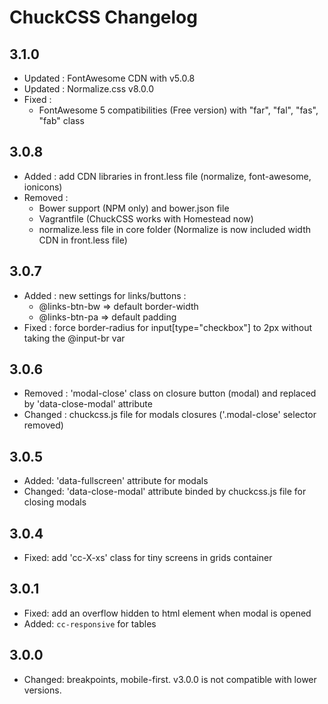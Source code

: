 # ChuckCSS Changelog

## 3.1.0
* Updated : FontAwesome CDN with v5.0.8
* Updated : Normalize.css v8.0.0
* Fixed : 
    * FontAwesome 5 compatibilities (Free version) with "far", "fal", "fas", "fab" class

## 3.0.8
* Added : add CDN libraries in front.less file (normalize, font-awesome, ionicons)
* Removed : 
	* Bower support (NPM only) and bower.json file
	* Vagrantfile (ChuckCSS works with Homestead now)
	* normalize.less file in core folder (Normalize is now included width CDN in front.less file)
	
## 3.0.7
* Added : new settings for links/buttons :
    * @links-btn-bw => default border-width
    * @links-btn-pa => default padding
* Fixed : force border-radius for input[type="checkbox"] to 2px without taking the @input-br var

## 3.0.6
* Removed : 'modal-close' class on closure button (modal) and replaced by 'data-close-modal' attribute
* Changed : chuckcss.js file for modals closures ('.modal-close' selector removed)

## 3.0.5
* Added: 'data-fullscreen' attribute for modals
* Changed: 'data-close-modal' attribute binded by chuckcss.js file for closing modals

## 3.0.4
* Fixed: add 'cc-X-xs' class for tiny screens in grids container

## 3.0.1
* Fixed: add an overflow hidden to html element when modal is opened
* Added: `cc-responsive` for tables

## 3.0.0
* Changed: breakpoints, mobile-first. v3.0.0 is not compatible with lower versions.

